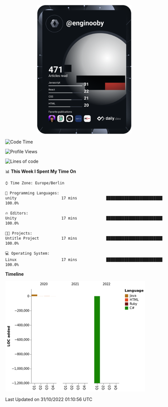 <p align="center">
<a href="https://app.daily.dev/enginooby"><img src="devcard.svg" width="300" alt="enginooby's Dev Card"/></a>
</p>

<!--START_SECTION:waka-->
![Code Time](http://img.shields.io/badge/Code%20Time-110%20hrs%2013%20mins-blue)

![Profile Views](http://img.shields.io/badge/Profile%20Views-0-blue)

![Lines of code](https://img.shields.io/badge/From%20Hello%20World%20I%27ve%20Written--1%20Million%20lines%20of%20code-blue)

📊 **This Week I Spent My Time On** 

```text
⌚︎ Time Zone: Europe/Berlin

💬 Programming Languages: 
unity                    17 mins             █████████████████████████   100.0%

🔥 Editors: 
Unity                    17 mins             █████████████████████████   100.0%

🐱‍💻 Projects: 
Untitle Project          17 mins             █████████████████████████   100.0%

💻 Operating System: 
Linux                    17 mins             █████████████████████████   100.0%

```

**Timeline**

![Chart not found](https://raw.githubusercontent.com/enginooby/enginooby/main/charts/bar_graph.png) 


 Last Updated on 31/10/2022 01:10:56 UTC
<!--END_SECTION:waka-->
